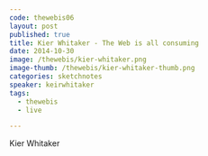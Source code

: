 ```yaml
---
code: thewebis06
layout: post
published: true
title: Kier Whitaker - The Web is all consuming
date: 2014-10-30
image: /thewebis/kier-whitaker.png
image-thumb: /thewebis/kier-whitaker-thumb.png
categories: sketchnotes
speaker: keirwhitaker
tags:
  - thewebis
  - live

---
```


Kier Whitaker